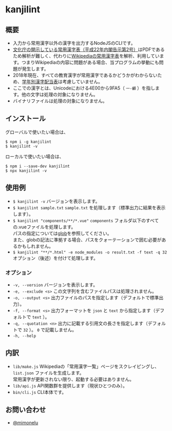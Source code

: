 # kanjilint

## 概要

* 入力から常用漢字以外の漢字を出力するNodeJSのCLIです。
* [文化庁の開示している常用漢字表（平成22年内閣告示第2号）](http://www.bunka.go.jp/kokugo_nihongo/sisaku/joho/joho/kijun/naikaku/kanji/index.html)はPDFであるため解析が難しく、代わりに[Wikipediaの常用漢字表](https://ja.wikipedia.org/wiki/%E5%B8%B8%E7%94%A8%E6%BC%A2%E5%AD%97%E4%B8%80%E8%A6%A7)を解析、利用しています。つまりWikipediaの内容に問題がある場合、当プログラムの挙動にも問題が発生します。
* 2018年現在、すべての教育漢字が常用漢字であるかどうかがわからないため、[学年別漢字配当表](https://ja.wikipedia.org/wiki/%E5%AD%A6%E5%B9%B4%E5%88%A5%E6%BC%A2%E5%AD%97%E9%85%8D%E5%BD%93%E8%A1%A8)は考慮していません。
* ここでの漢字とは、Unicodeにおける4E00から9FA5（ `一-龥` ）を指します。他の文字は処理の対象になりません。
* バイナリファイルは処理の対象になりません。

## インストール

グローバルで使いたい場合は、

```
$ npm i -g kanjilint
$ kanjilint -v
```

ローカルで使いたい場合は、

```
$ npm i --save-dev kanjilint
$ npx kanjilint -v
```

## 使用例

* `$ kanjilint -v` バージョンを表示します。
* `$ kanjilint sample.txt` `sample.txt` を処理します（標準出力に結果を表示します）。
* `$ kanjilint "components/**/*.vue"` `components` フォルダ以下のすべての.vueファイルを処理します。  
パスの指定については[glob](https://www.npmjs.com/package/glob)を参照してください。  
また、globの記法に準拠する場合、パスをクォーテーションで囲む必要があるかもしれません。
* `$ kanjilint "**/*.html" -e node_modules -o result.txt -f text -q 32` オプション（後述）を付けて処理します。

### オプション

* `-v, --version` バージョンを表示します。
* `-e, --exclude <s>` この文字列を含むファイルパスは処理されません。
* `-o, --output <s>` 出力ファイルのパスを指定します（デフォルトで標準出力）。
* `-f, --format <s>` 出力フォーマットを `json` と `text` から指定します（デフォルトで `text` ）。
* `-q, --quotation <n>` 出力に記載する引用文の長さを指定します（デフォルトで `32` ）。 `0` で記載しません。
* `-h, --help`

## 内訳

* `lib/make.js` Wikipediaの「常用漢字一覧」ページをスクレイピングし、 `list.json` ファイルを生成します。  
常用漢字が更新されない限り、起動する必要はありません。
* `lib/api.js` API関数群を提供します（現状ひとつのみ）。
* `bin/cli.js` CLI本体です。

## お問い合わせ

* [@mimonelu](https://twitter.com/mimonelu)

